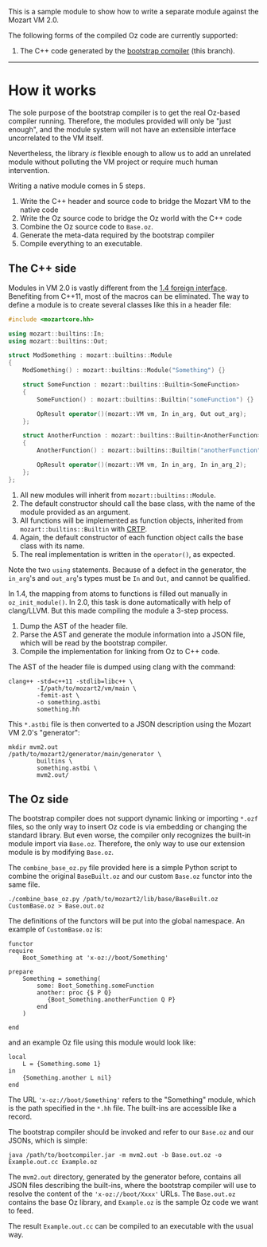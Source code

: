 This is a sample module to show how to write a separate module against the Mozart VM 2.0.

The following forms of the compiled Oz code are currently supported:

1. The C++ code generated by the [bootstrap compiler](https://github.com/mozart/mozart2-bootcompiler) (this branch).

----

# How it works

The sole purpose of the bootstrap compiler is to get the real Oz-based compiler running. Therefore, the modules provided will only be "just enough", and the module system will not have an extensible interface uncorrelated to the VM itself.

Nevertheless, the library *is* flexible enough to allow us to add an unrelated module without polluting the VM project or require much human intervention.

Writing a native module comes in 5 steps.

1. Write the C++ header and source code to bridge the Mozart VM to the native code
2. Write the Oz source code to bridge the Oz world with the C++ code
3. Combine the Oz source code to `Base.oz`.
4. Generate the meta-data required by the bootstrap compiler
5. Compile everything to an executable.

## The C++ side

Modules in VM 2.0 is vastly different from the [1.4 foreign interface](http://www.mozart-oz.org/documentation/foreign/index.html). Benefiting from C++11, most of the macros can be eliminated. The way to define a module is to create several classes like this in a header file:

```c++
#include <mozartcore.hh>

using mozart::builtins::In;
using mozart::builtins::Out;

struct ModSomething : mozart::builtins::Module
{
    ModSomething() : mozart::builtins::Module("Something") {}

    struct SomeFunction : mozart::builtins::Builtin<SomeFunction>
    {
        SomeFunction() : mozart::builtins::Builtin("someFunction") {}

        OpResult operator()(mozart::VM vm, In in_arg, Out out_arg);
    };

    struct AnotherFunction : mozart::builtins::Builtin<AnotherFunction>
    {
        AnotherFunction() : mozart::builtins::Builtin("anotherFunction") {}

        OpResult operator()(mozart::VM vm, In in_arg, In in_arg_2);
    };
};
```

1. All new modules will inherit from `mozart::builtins::Module`.
2. The default constructor should call the base class, with the name of the module provided as an argument.
3. All functions will be implemented as function objects, inherited from `mozart::builtins::Builtin` with [CRTP](http://en.wikipedia.org/wiki/Curiously_recurring_template_pattern).
4. Again, the default constructor of each function object calls the base class with its name.
5. The real implementation is written in the `operator()`, as expected.

Note the two `using` statements. Because of a defect in the generator, the `in_arg`'s and `out_arg`'s types must be `In` and `Out`, and cannot be qualified.

In 1.4, the mapping from atoms to functions is filled out manually in `oz_init_module()`. In 2.0, this task is done automatically with help of clang/LLVM. But this made compiling the module a 3-step process.

1. Dump the AST of the header file.
2. Parse the AST and generate the module information into a JSON file, which will be read by the bootstrap compiler.
3. Compile the implementation for linking from Oz to C++ code.

The AST of the header file is dumped using clang with the command:

    clang++ -std=c++11 -stdlib=libc++ \
            -I/path/to/mozart2/vm/main \
            -femit-ast \
            -o something.astbi
            something.hh

This `*.astbi` file is then converted to a JSON description using the Mozart VM 2.0's "generator":

    mkdir mvm2.out
    /path/to/mozart2/generator/main/generator \
            builtins \
            something.astbi \
            mvm2.out/

## The Oz side

The bootstrap compiler does not support dynamic linking or importing `*.ozf` files, so the only way to insert Oz code is via embedding or changing the standard library. But even worse, the compiler only recognizes the built-in module import via `Base.oz`. Therefore, the only way to use our extension module is by modifying `Base.oz`.

The `combine_base_oz.py` file provided here is a simple Python script to combine the original `BaseBuilt.oz` and our custom `Base.oz` functor into the same file. 

    ./combine_base_oz.py /path/to/mozart2/lib/base/BaseBuilt.oz CustomBase.oz > Base.out.oz

The definitions of the functors will be put into the global namespace. An example of `CustomBase.oz` is:

    functor
    require
        Boot_Something at 'x-oz://boot/Something'

    prepare
        Something = something(
            some: Boot_Something.someFunction
            another: proc {$ P Q}
               {Boot_Something.anotherFunction Q P}
            end
        )

    end

and an example Oz file using this module would look like:

    local
        L = {Something.some 1}
    in
        {Something.another L nil}
    end

The URL `'x-oz://boot/Something'` refers to the "Something" module, which is the path specified in the `*.hh` file. The built-ins are accessible like a record.

The bootstrap compiler should be invoked and refer to our `Base.oz` and our JSONs, which is simple:

    java /path/to/bootcompiler.jar -m mvm2.out -b Base.out.oz -o Example.out.cc Example.oz

The `mvm2.out` directory, generated by the generator before, contains all JSON files describing the built-ins, where the bootstrap compiler will use to resolve the content of the `'x-oz://boot/Xxxx'` URLs. The `Base.out.oz` contains the base Oz library, and `Example.oz` is the sample Oz code we want to feed.

The result `Example.out.cc` can be compiled to an executable with the usual way.
